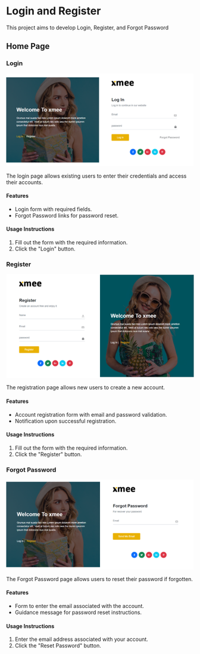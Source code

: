 # Login and Register

This project aims to develop Login, Register, and Forgot Password

## Home Page

### Login

![Login Page](img/Login.png)

The login page allows existing users to enter their credentials and access their accounts.

#### Features

- Login form with required fields.
- Forgot Password links for password reset.

#### Usage Instructions

1. Fill out the form with the required information.
2. Click the "Login" button.

### Register

![Register Page](img/Register.png)

The registration page allows new users to create a new account.

#### Features

- Account registration form with email and password validation.
- Notification upon successful registration.

#### Usage Instructions

1. Fill out the form with the required information.
2. Click the "Register" button.

### Forgot Password

![Forgot Password Page](img/Forget-password.png)

The Forgot Password page allows users to reset their password if forgotten.

#### Features

- Form to enter the email associated with the account.
- Guidance message for password reset instructions.

#### Usage Instructions

1. Enter the email address associated with your account.
2. Click the "Reset Password" button.
